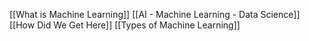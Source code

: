 [[What is Machine Learning]]
[[AI - Machine Learning - Data Science]]
[[How Did We Get Here]]
[[Types of Machine Learning]]


